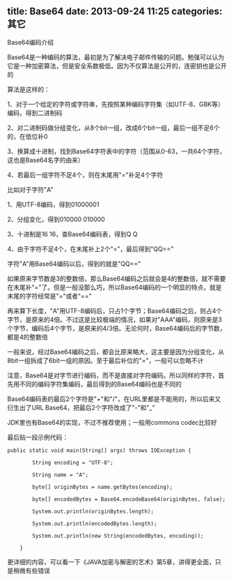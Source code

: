 title: Base64
date: 2013-09-24 11:25
categories: 其它
---
Base64编码介绍
<!--more-->

Base64是一种编码的算法，最初是为了解决电子邮件传输的问题。勉强可以认为它是一种加密算法，但是安全系数极低。因为不仅算法是公开的，连密钥也是公开的 

算法是这样的： 

1、对于一个给定的字符或字符串，先按照某种编码字符集（如UTF-8、GBK等）编码，得到二进制码 

2、对二进制码做分组变化，从8个bit一组，改成6个bit一组，最后一组不足6个的，在低位补0 

3、换算成十进制，找到Base64字符表中的字符（范围从0-63，一共64个字符，这也是Base64名字的由来） 

4、若最后一组字符不足4个，则在末尾用"="补足4个字符 

比如对于字符"A" 

1、用UTF-8编码，得到01000001 

2、分组变化，得到010000 010000 

3、十进制是16 16，查Base64编码表，得到Q Q 

4、由于字符不足4个，在末尾补上2个"="，最后得到"QQ==" 

字符"A"用Base64编码以后，得到的就是"QQ=="

如果原来字节数是3的整数倍，那么Base64编码之后就会是4的整数倍，就不需要在末尾补"="了。但是一般没那么巧，所以Base64编码的一个明显的特点，就是末尾的字符经常是"="或者"==" 

再来算下长度，"A"用UTF-8编码后，只占1个字节；Base64编码之后，则占4个字节，是原来的4倍。不过这是比较极端的情况，如果对"AAA"编码，则原来是3个字节，编码后4个字节，是原来的4/3倍。无论何时，Base64编码后的字节数，都是4的整数倍

一般来说，经过Base64编码之后，都会比原来略大，这主要是因为分组变化，从8bit一组拆成了6bit一组的原因。至于最后补位的"="，一般可以忽略不计 

注意，Base64是对字节进行编码，而不是直接对字符编码。所以同样的字符，首先用不同的编码字符集编码，最后得到的Base64编码也是不同的 

Base64编码表的最后2个字符是"+"和"/"，在URL里都是不能用的，所以后来又衍生出了URL Base64，把最后2个字符改成了"-"和"_" 

JDK里也有Base64的实现，不过不推荐使用；一般用commons codec比较好 

最后贴一段示例代码：

```
public static void main(String[] args) throws IOException {

		String encoding = "UTF-8";

		String name = "A";

		byte[] originBytes = name.getBytes(encoding);

		byte[] encodedBytes = Base64.encodeBase64(originBytes, false);

		System.out.println(originBytes.length);

		System.out.println(encodedBytes.length);

		System.out.println(new String(encodedBytes, encoding));

	}
```

更详细的内容，可以看一下《JAVA加密与解密的艺术》第5章，讲得更全面，只是稍微有些错误